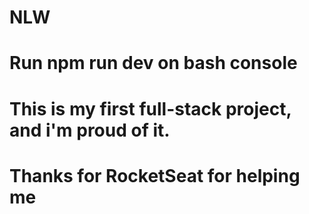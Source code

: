 # NLW


# Run npm run dev on bash console
# This is my first full-stack project, and i'm proud of it.

# Thanks for RocketSeat for helping me
